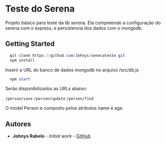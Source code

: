 # Teste do Serena

Projeto básico para teste da lib serena.
Ela compreende a configuração do serena com o express, e persistencia dos dados com o mongodb.

## Getting Started

```powershell
  git clone https://github.com/Johnys/senecateste.git
  npm install
```
Inserir a URL do banco de dados mongodb no arquivo /src/db.js
```powershell
  npm start
```
Serão disponibilizados as URLs abaixo:

`/person/save`
`/person/update`
`/person/find`

O model Person e composto pelos atributos name e age.

## Autores

* **Johnys Rabelo** - *Initial work* - [GitHub](https://github.com/Johnys)
